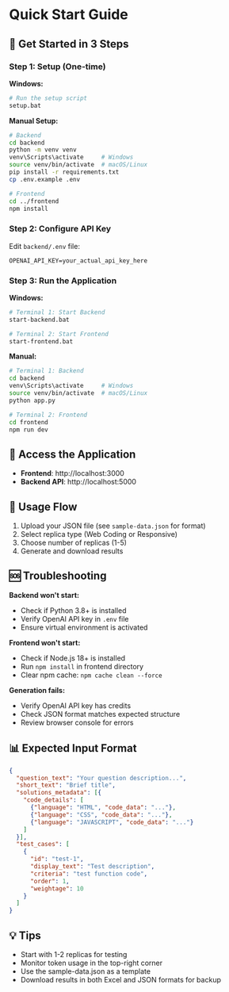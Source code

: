 # Quick Start Guide

## 🚀 Get Started in 3 Steps

### Step 1: Setup (One-time)
**Windows:**
```bash
# Run the setup script
setup.bat
```

**Manual Setup:**
```bash
# Backend
cd backend
python -m venv venv
venv\Scripts\activate     # Windows
source venv/bin/activate  # macOS/Linux
pip install -r requirements.txt
cp .env.example .env

# Frontend
cd ../frontend
npm install
```

### Step 2: Configure API Key
Edit `backend/.env` file:
```
OPENAI_API_KEY=your_actual_api_key_here
```

### Step 3: Run the Application
**Windows:**
```bash
# Terminal 1: Start Backend
start-backend.bat

# Terminal 2: Start Frontend
start-frontend.bat
```

**Manual:**
```bash
# Terminal 1: Backend
cd backend
venv\Scripts\activate     # Windows
source venv/bin/activate  # macOS/Linux
python app.py

# Terminal 2: Frontend
cd frontend
npm run dev
```

## 📱 Access the Application
- **Frontend**: http://localhost:3000
- **Backend API**: http://localhost:5000

## 🎯 Usage Flow
1. Upload your JSON file (see `sample-data.json` for format)
2. Select replica type (Web Coding or Responsive)
3. Choose number of replicas (1-5)
4. Generate and download results

## 🆘 Troubleshooting

**Backend won't start:**
- Check if Python 3.8+ is installed
- Verify OpenAI API key in `.env` file
- Ensure virtual environment is activated

**Frontend won't start:**
- Check if Node.js 18+ is installed
- Run `npm install` in frontend directory
- Clear npm cache: `npm cache clean --force`

**Generation fails:**
- Verify OpenAI API key has credits
- Check JSON format matches expected structure
- Review browser console for errors

## 📊 Expected Input Format
```json
{
  "question_text": "Your question description...",
  "short_text": "Brief title",
  "solutions_metadata": [{ 
    "code_details": [
      {"language": "HTML", "code_data": "..."},
      {"language": "CSS", "code_data": "..."},
      {"language": "JAVASCRIPT", "code_data": "..."}
    ]
  }],
  "test_cases": [
    {
      "id": "test-1",
      "display_text": "Test description",
      "criteria": "test function code",
      "order": 1,
      "weightage": 10
    }
  ]
}
```

## 💡 Tips
- Start with 1-2 replicas for testing
- Monitor token usage in the top-right corner
- Use the sample-data.json as a template
- Download results in both Excel and JSON formats for backup